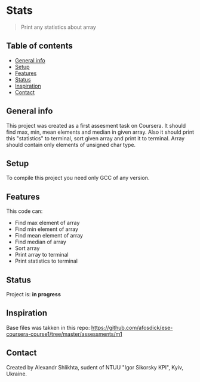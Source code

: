 # Stats
> Print any statistics about array

## Table of contents
* [General info](#general-info)
* [Setup](#setup)
* [Features](#features)
* [Status](#status)
* [Inspiration](#inspiration)
* [Contact](#contact)

## General info
This project was created as a first assesment task on Coursera. It should find max, min,
mean elements and median in given array. Also it should print this "statistics" to terminal,
sort given array and print it to terminal.
Array should contain only elements of unsigned char type.

## Setup
To compile this project you need only GCC of any version.

## Features
This code can:
* Find max element of array
* Find min element of array
* Find mean element of array
* Find median of array
* Sort array
* Print array to terminal
* Print statistics to terminal

## Status
Project is: __in progress__

## Inspiration
Base files was takken in this repo: https://github.com/afosdick/ese-coursera-course1/tree/master/assessments/m1

## Contact
Created by Alexandr Shlikhta, sudent of NTUU "Igor Sikorsky KPI", Kyiv, Ukraine.